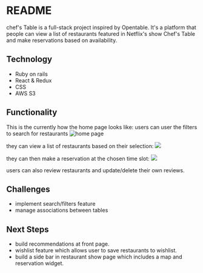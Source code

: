 # README

chef's Table is a full-stack project inspired by Opentable. It's a platform that people can view a list of restaurants featured in Netflix's show Chef's Table and make reservations based on availability.
  
  ## Technology
* Ruby on rails
* React & Redux
* CSS
* AWS S3
  
## Functionality
This is the currently how the home page looks like:
users can user the filters to search for restaurants
![home page](https://github.com/zixlin7/aA_Homework/blob/master/Screen%20Shot%202020-05-08%20at%2011.02.21%20AM.png)
  
they can view a list of restaurants based on their selection:
![ ](https://github.com/zixlin7/aA_Homework/blob/master/Screen%20Shot%202020-05-08%20at%2011.02.41%20AM.png)
  
they can then make a reservation at the chosen time slot:
![ ](https://github.com/zixlin7/aA_Homework/blob/master/Screen%20Shot%202020-05-08%20at%2011.26.28%20AM.png)
  
users can also review restaurants and update/delete their own reviews.
  
  
## Challenges
* implement search/filters feature
* manage associations between tables
  
## Next Steps
* build recommendations at front page.
* wishlist feature which allows user to save restaurants to wishlist.
* build a side bar in restaurant show page which includes a map and reservation widget.
